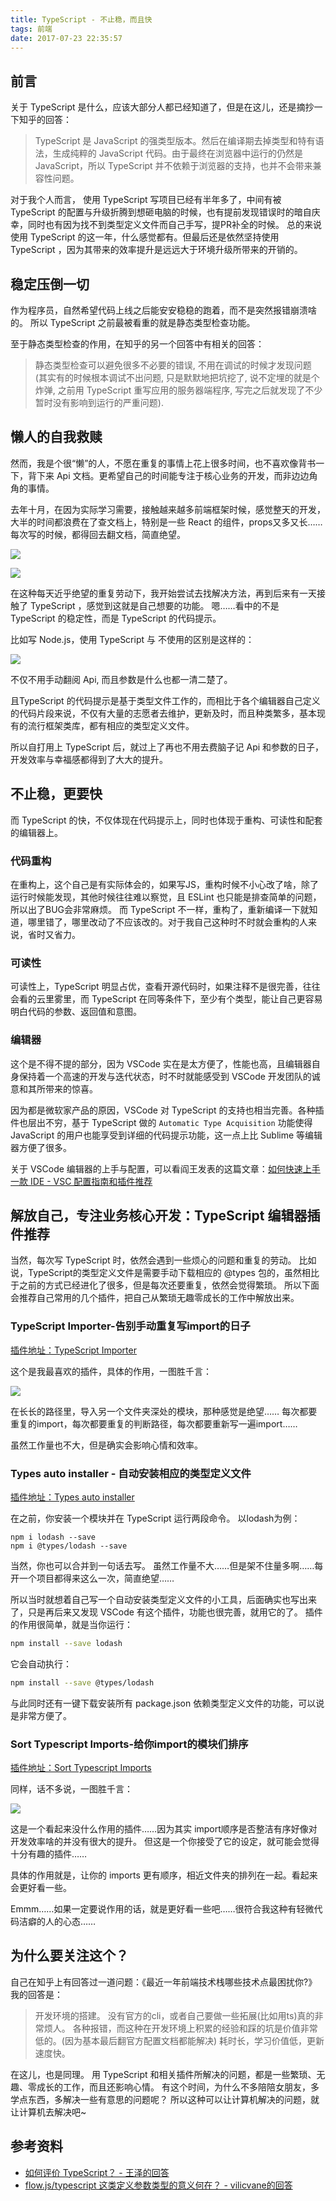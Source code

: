 ```yaml
---
title: TypeScript - 不止稳，而且快
tags: 前端
date: 2017-07-23 22:35:57
---
```


## 前言

关于 TypeScript 是什么，应该大部分人都已经知道了，但是在这儿，还是摘抄一下知乎的回答：

> TypeScript 是 JavaScript 的强类型版本。然后在编译期去掉类型和特有语法，生成纯粹的 JavaScript 代码。由于最终在浏览器中运行的仍然是 JavaScript，所以 TypeScript 并不依赖于浏览器的支持，也并不会带来兼容性问题。

对于我个人而言， 使用 TypeScript 写项目已经有半年多了，中间有被 TypeScript 的配置与升级折腾到想砸电脑的时候，也有提前发现错误时的暗自庆幸，同时也有因为找不到类型定义文件而自己手写，提PR补全的时候。
总的来说使用 TypeScript 的这一年，什么感觉都有。但最后还是依然坚持使用 TypeScript ，因为其带来的效率提升是远远大于环境升级所带来的开销的。

## 稳定压倒一切

作为程序员，自然希望代码上线之后能安安稳稳的跑着，而不是突然报错崩溃啥的。
所以 TypeScript 之前最被看重的就是静态类型检查功能。

至于静态类型检查的作用，在知乎的另一个回答中有相关的回答：

> 静态类型检查可以避免很多不必要的错误, 不用在调试的时候才发现问题 (其实有的时候根本调试不出问题, 只是默默地把坑挖了, 说不定埋的就是个炸弹, 之前用 TypeScript 重写应用的服务器端程序, 写完之后就发现了不少暂时没有影响到运行的严重问题).

## 懒人的自我救赎

然而，我是个很“懒”的人，不愿在重复的事情上花上很多时间，也不喜欢像背书一下，背下来 Api 文档。更希望自己的时间能专注于核心业务的开发，而非边边角角的事情。

去年十月，在因为实际学习需要，接触越来越多前端框架时候，感觉整天的开发，大半的时间都浪费在了查文档上，特别是一些 React 的组件，props又多又长……每次写的时候，都得回去翻文档，简直绝望。

![](https://gw.alicdn.com/tfs/TB1HHW4SpXXXXbJapXXXXXXXXXX-1878-958.png)

![](https://gw.alicdn.com/tfs/TB1nPYpSpXXXXcSXFXXXXXXXXXX-269-220.png)

在这种每天近乎绝望的重复劳动下，我开始尝试去找解决方法，再到后来有一天接触了 TypeScript ，感觉到这就是自己想要的功能。
嗯……看中的不是 TypeScript 的稳定性，而是 TypeScript 的代码提示。

比如写 Node.js，使用 TypeScript 与 不使用的区别是这样的：

![](https://gw.alicdn.com/tfs/TB11WrkSpXXXXX_XVXXXXXXXXXX-772-604.png)

不仅不用手动翻阅 Api, 而且参数是什么也都一清二楚了。

且TypeScript 的代码提示是基于类型文件工作的，而相比于各个编辑器自己定义的代码片段来说，不仅有大量的志愿者去维护，更新及时，而且种类繁多，基本现有的流行框架类库，都有相应的类型定义文件。

所以自打用上 TypeScript 后，就过上了再也不用去费脑子记 Api 和参数的日子，开发效率与幸福感都得到了大大的提升。

## 不止稳，更要快

而 TypeScript 的快，不仅体现在代码提示上，同时也体现于重构、可读性和配套的编辑器上。

### 代码重构

在重构上，这个自己是有实际体会的，如果写JS，重构时候不小心改了啥，除了运行时候能发现，其他时候往往难以察觉，且 ESLint 也只能是排查简单的问题，所以出了BUG会非常麻烦。
而 TypeScript 不一样，重构了，重新编译一下就知道，哪里错了，哪里改动了不应该改的。对于我自己这种时不时就会重构的人来说，省时又省力。

### 可读性

可读性上，TypeScript 明显占优，查看开源代码时，如果注释不是很完善，往往会看的云里雾里，而 TypeScript 在同等条件下，至少有个类型，能让自己更容易明白代码的参数、返回值和意图。

### 编辑器

这个是不得不提的部分，因为 VSCode 实在是太方便了，性能也高，且编辑器自身保持着一个高速的开发与迭代状态，时不时就能感受到 VSCode 开发团队的诚意和其所带来的惊喜。

因为都是微软家产品的原因，VSCode 对 TypeScript 的支持也相当完善。各种插件也层出不穷，基于 TypeScript 做的 `Automatic Type Acquisition` 功能使得 JavaScript 的用户也能享受到详细的代码提示功能，这一点上比 Sublime 等编辑器方便了很多。

关于 VSCode 编辑器的上手与配置，可以看阎王发表的这篇文章：[如何快速上手一款 IDE - VSC 配置指南和插件推荐](http://www.barretlee.com/blog/2017/04/21/something-about-vsc/)

## 解放自己，专注业务核心开发：TypeScript 编辑器插件推荐

当然，每次写 TypeScript 时，依然会遇到一些烦心的问题和重复的劳动。
比如说，TypeScript的类型定义文件是需要手动下载相应的 @types 包的，虽然相比于之前的方式已经进化了很多，但是每次还要重复，依然会觉得繁琐。
所以下面会推荐自己常用的几个插件，把自己从繁琐无趣零成长的工作中解放出来。


### TypeScript Importer-告别手动重复写import的日子

[插件地址：TypeScript Importer](https://marketplace.visualstudio.com/items?itemName=pmneo.tsimporter)

这个是我最喜欢的插件，具体的作用，一图胜千言：

![](http://g.recordit.co/QHByAo9Km7.gif)

在长长的路径里，导入另一个文件夹深处的模块，那种感觉是绝望……
每次都要重复的import，每次都要重复的判断路径，每次都要重新写一遍import……

虽然工作量也不大，但是确实会影响心情和效率。


### Types auto installer - 自动安装相应的类型定义文件

[插件地址：Types auto installer](https://marketplace.visualstudio.com/items?itemName=jvitor83.types-autoinstaller)

在之前，你安装一个模块并在 TypeScript 运行两段命令。
以lodash为例：

```shell
npm i lodash --save
npm i @types/lodash --save
```

当然，你也可以合并到一句话去写。
虽然工作量不大……但是架不住量多啊……每开一个项目都得来这么一次，简直绝望……

所以当时就想着自己写一个自动安装类型定义文件的小工具，后面确实也写出来了，只是再后来又发现 VSCode 有这个插件，功能也很完善，就用它的了。
插件的作用很简单，就是当你运行：

```bash
npm install --save lodash
```

它会自动执行：

```bash
npm install --save @types/lodash
```

与此同时还有一键下载安装所有 package.json 依赖类型定义文件的功能，可以说是非常方便了。

### Sort Typescript Imports-给你import的模块们排序

[插件地址：Sort Typescript Imports](https://marketplace.visualstudio.com/items?itemName=miclo.sort-typescript-imports)

同样，话不多说，一图胜千言：

![](https://github.com/MLoughry/sort-typescript-imports/raw/master/images/example.gif)

这是一个看起来没什么作用的插件……因为其实 import顺序是否整洁有序好像对开发效率啥的并没有很大的提升。
但这是一个你接受了它的设定，就可能会觉得十分有趣的插件……

具体的作用就是，让你的 imports 更有顺序，相近文件夹的排列在一起。看起来会更好看一些。

Emmm……如果一定要说作用的话，就是更好看一些吧……很符合我这种有轻微代码洁癖的人的心态……

## 为什么要关注这个？

自己在知乎上有回答过一道问题：《最近一年前端技术栈哪些技术点最困扰你?》
我的回答是：

> 开发环境的搭建。
> 没有官方的cli，或者自己要做一些拓展(比如用ts)真的非常烦人。
> 各种报错，而这种在开发环境上积累的经验和踩的坑是价值非常低的。(因为基本最后翻官方配置文档都能解决)
> 耗时长，学习价值低，更新速度快。

在这儿，也是同理。
用 TypeScript 和相关插件所解决的问题，都是一些繁琐、无趣、零成长的工作，而且还影响心情。
有这个时间，为什么不多陪陪女朋友，多学点东西，多解决一些有意思的问题呢？
所以这种可以让计算机解决的问题，就让计算机去解决吧~

## 参考资料

- [如何评价 TypeScript？ - 王泽的回答](https://www.zhihu.com/question/21879449)
- [flow.js/typescript 这类定义参数类型的意义何在？ - vilicvane的回答](https://www.zhihu.com/question/28016252/answer/39056940)

